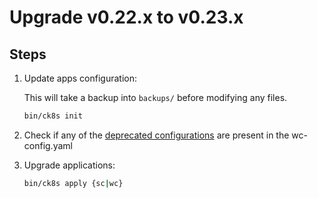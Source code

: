 # Upgrade v0.22.x to v0.23.x

## Steps

1. Update apps configuration:

    This will take a backup into `backups/` before modifying any files.

    ```bash
    bin/ck8s init
    ```
1. Check if any of the [deprecated configurations](https://github.com/kubernetes/ingress-nginx/blob/helm-chart-4.1.3/Changelog.md#113) are present in the wc-config.yaml
1. Upgrade applications:

    ```bash
    bin/ck8s apply {sc|wc}
    ```
